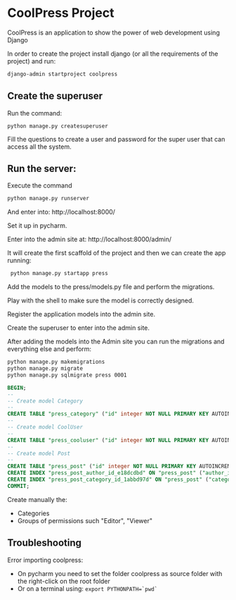 # CoolPress Project

CoolPress is an application to show the power of web development using Django

In order to create the project install django (or all the requirements of the project) and run:

```bash
django-admin startproject coolpress
```

## Create the superuser

Run the command:
```
python manage.py createsuperuser
```

Fill the questions to create a user and password for the super user that can access all the system.


## Run the server:

Execute the command
````bash
python manage.py runserver
````
And enter into: http://localhost:8000/

Set it up in pycharm.

Enter into the admin site at:
http://localhost:8000/admin/

It will create the first scaffold of the project and then we can create the app running:
```bash
 python manage.py startapp press
```

Add the models to the press/models.py file and perform the migrations.

Play with the shell to make sure the model is correctly designed.

Register the application models into the admin site.

Create the superuser to enter into the admin site.

After adding the models into the Admin site you can run the migrations and everything else and perform:
```bash
python manage.py makemigrations
python manage.py migrate
python manage.py sqlmigrate press 0001
```



```SQL
BEGIN;
--
-- Create model Category
--
CREATE TABLE "press_category" ("id" integer NOT NULL PRIMARY KEY AUTOINCREMENT, "label" varchar(200) NOT NULL);
--
-- Create model CoolUser
--
CREATE TABLE "press_cooluser" ("id" integer NOT NULL PRIMARY KEY AUTOINCREMENT, "github_profile" varchar(150) NULL, "gh_stars" integer NULL, "gh_repositories" integer NULL, "gravatar_link" varchar(400) NULL, "user_id" integer NOT NULL UNIQUE REFERENCES "auth_user" ("id") DEFERRABLE INITIALLY DEFERRED);
--
-- Create model Post
--
CREATE TABLE "press_post" ("id" integer NOT NULL PRIMARY KEY AUTOINCREMENT, "title" varchar(400) NOT NULL, "body" text NOT NULL, "image_link" varchar(400) NULL, "chart_link" varchar(400) NULL, "word_cloud_link" varchar(400) NULL, "source_link" varchar(400) NULL, "source_label" varchar(400) NULL, "status" varchar(32) NOT NULL, "creation_date" datetime NOT NULL, "last_update" datetime NOT NULL, "author_id" bigint NOT NULL REFERENCES "press_cooluser" ("id") DEFERRABLE INITIALLY DEFERRED, "category_id" bigint NOT NULL REFERENCES "press_category" ("id") DEFERRABLE INITIALLY DEFERRED);
CREATE INDEX "press_post_author_id_e18dcdbd" ON "press_post" ("author_id");
CREATE INDEX "press_post_category_id_1abbd97d" ON "press_post" ("category_id");
COMMIT;
```

Create manually the:
 * Categories
 * Groups of permissions such "Editor", "Viewer"


## Troubleshooting

Error importing coolpress:
* On pycharm you need to set the folder coolpress as source folder with the right-click on the root folder
* Or on a terminal using: ```export PYTHONPATH=`pwd` ```